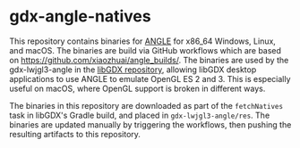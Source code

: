 # gdx-angle-natives
This repository contains binaries for [ANGLE](https://github.com/google/angle) for x86_64 Windows, Linux, and macOS. The binaries are build via GitHub workflows which are based on https://github.com/xiaozhuai/angle_builds/. The binaries are used by the gdx-lwjgl3-angle in the [libGDX repository](https://github.com/libgdx/libgdx), allowing libGDX desktop applications to use ANGLE to emulate OpenGL ES 2 and 3. This is especially useful on macOS, where OpenGL support is broken in different ways.

The binaries in this repository are downloaded as part of the `fetchNatives` task in libGDX's Gradle build, and placed in `gdx-lwjgl3-angle/res`. The binaries are updated manually by triggering the workflows, then pushing the resulting artifacts to this repository.